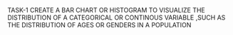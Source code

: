 TASK-1
CREATE A BAR CHART OR HISTOGRAM TO VISUALIZE THE DISTRIBUTION OF A CATEGORICAL OR CONTINOUS VARIABLE ,SUCH AS THE DISTRIBUTION OF AGES OR GENDERS IN A POPULATION
